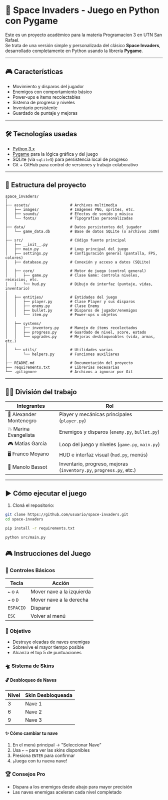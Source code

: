 # 🚀 Space Invaders - Juego en Python con Pygame

Este es un proyecto académico para la materia Programacion 3 en UTN San Rafael.  
Se trata de una versión simple y personalizada del clásico **Space Invaders**, desarrollado completamente en Python usando la librería **Pygame**.

---

## 🎮 Características

- Movimiento y disparos del jugador
- Enemigos con comportamiento básico
- Power-ups e ítems recolectables
- Sistema de progreso y niveles
- Inventario persistente
- Guardado de puntaje y mejoras

---

## 🛠️ Tecnologías usadas

- [Python 3.x](https://www.python.org/)
- [Pygame](https://www.pygame.org/) para la lógica gráfica y del juego
- SQLite (via `sqlite3`) para persistencia local de progreso
- Git + GitHub para control de versiones y trabajo colaborativo

---

## 📁 Estructura del proyecto

```text
space_invaders/
│
├── assets/                  # Archivos multimedia
│   ├── images/              # Imágenes PNG, sprites, etc.
│   ├── sounds/              # Efectos de sonido y música
│   └── fonts/               # Tipografías personalizadas
│
├── data/                    # Datos persistentes del jugador
│   └── game_data.db         # Base de datos SQLite (o archivos JSON)
│
├── src/                     # Código fuente principal
│   ├── __init__.py
│   ├── main.py              # Loop principal del juego
│   ├── settings.py          # Configuración general (pantalla, FPS, colores)
│   ├── database.py          # Conexión y acceso a datos (SQLite)
│
│   ├── core/                # Motor de juego (control general)
│   │   ├── game.py          # Clase Game: controla niveles, reinicios, etc.
│   │   └── hud.py           # Dibujo de interfaz (puntaje, vidas, inventario)
│
│   ├── entities/            # Entidades del juego
│   │   ├── player.py        # Clase Player y sus disparos
│   │   ├── enemy.py         # Clase Enemy
│   │   ├── bullet.py        # Disparos de jugador/enemigos
│   │   └── item.py          # Power-ups u objetos
│
│   ├── systems/             
│   │   ├── inventory.py     # Manejo de ítems recolectados
│   │   ├── progress.py      # Guardado de nivel, score, estado
│   │   └── upgrades.py      # Mejoras desbloqueables (vida, armas, etc.)
│
│   └── utils/               # Utilidades varias
│       └── helpers.py       # Funciones auxiliares
│
├── README.md                # Documentación del proyecto
├── requirements.txt         # Librerías necesarias
└── .gitignore               # Archivos a ignorar por Git
```

---

## 🧑‍💻 División del trabajo

| Integrantes                 | Rol                                                                  |
|----------------------------|----------------------------------------------------------------------|
| 🎯 Alexander Montenegro    | Player y mecánicas principales (`player.py`)                         |
| 💥 Marina Evangelista      | Enemigos y disparos (`enemy.py`, `bullet.py`)                        |
| 🎮 Matias Garcia           | Loop del juego y niveles (`game.py`, `main.py`)                      |
| 🖥️ Franco Moyano           | HUD e interfaz visual (`hud.py`, menús)                              |
| 🧠 Manolo Bassot           | Inventario, progreso, mejoras (`inventory.py`, `progress.py`, etc.) |

---

## ▶️ Cómo ejecutar el juego

1. Cloná el repositorio:

```bash
git clone https://github.com/usuario/space-invaders.git
cd space-invaders

pip install -r requirements.txt

python src/main.py
```
## 🎮 Instrucciones del Juego

### 🔫 Controles Básicos
| Tecla           | Acción                  |
|-----------------|-------------------------|
| `←` o `A`       | Mover nave a la izquierda |
| `→` o `D`       | Mover nave a la derecha   |
| `ESPACIO`       | Disparar                 |
| `ESC`           | Volver al menú           |

### 🎯 Objetivo
- Destruye oleadas de naves enemigas
- Sobrevive el mayor tiempo posible
- Alcanza el top 5 de puntuaciones

### 🛸 Sistema de Skins

#### 🔓 Desbloqueo de Naves
| Nivel | Skin Desbloqueada |
|-------|-------------------|
| 3     | Nave 1         |
| 6     | Nave 2         |
| 9     | Nave 3         |

#### ✨ Cómo cambiar tu nave
1. En el menú principal → "Seleccionar Nave"
2. Usa `←` `→` para ver las skins disponibles
3. Presiona `ENTER` para confirmar
4. ¡Juega con tu nueva nave!

### 🏆 Consejos Pro
- Dispara a los enemigos desde abajo para mayor precisión
- Las naves enemigas aceleran cada nivel completado
